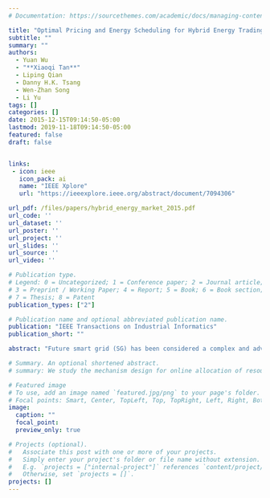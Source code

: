 ```yaml
---
# Documentation: https://sourcethemes.com/academic/docs/managing-content/

title: "Optimal Pricing and Energy Scheduling for Hybrid Energy Trading Market in Future Smart Grid"
subtitle: ""
summary: ""
authors:
  - Yuan Wu
  - "**Xiaoqi Tan**"
  - Liping Qian
  - Danny H.K. Tsang
  - Wen-Zhan Song
  - Li Yu
tags: []
categories: []
date: 2015-12-15T09:14:50-05:00
lastmod: 2019-11-18T09:14:50-05:00
featured: false
draft: false


links:
 - icon: ieee
   icon_pack: ai
   name: "IEEE Xplore"
   url: "https://ieeexplore.ieee.org/abstract/document/7094306"

url_pdf: /files/papers/hybrid_energy_market_2015.pdf
url_code: ''
url_dataset: ''
url_poster: ''
url_project: ''
url_slides: ''
url_source: ''
url_video: ''

# Publication type.
# Legend: 0 = Uncategorized; 1 = Conference paper; 2 = Journal article;
# 3 = Preprint / Working Paper; 4 = Report; 5 = Book; 6 = Book section;
# 7 = Thesis; 8 = Patent
publication_types: ["2"]

# Publication name and optional abbreviated publication name.
publication: "IEEE Transactions on Industrial Informatics"
publication_short: ""

abstract: "Future smart grid (SG) has been considered a complex and advanced power system, where energy consumers are connected not only to the traditional energy retailers (e.g., the utility companies), but also to some local energy networks for bidirectional energy trading opportunities. This paper aims to investigate a hybrid energy trading market that is comprised of an external utility company and a local trading market managed by a local trading center (LTC). The existence of local energy market provides new opportunities for the energy consumers and the distributed energy sellers to perform the local energy trading in a cooperative manner such that they all can benefit. This paper first quantifies the respective benefits of the energy consumers and the sellers from the local trading and then investigates how they can optimize their benefits by controlling their energy scheduling in response to the LTC's pricing. Two different types of the LTC are considered: 1) the nonprofit-oriented LTC, which solely aims at benefiting the energy consumers and the sellers; and 2) the profit-oriented LTC, which aims at maximizing its own profit while guaranteeing the required benefit for each consumer and seller. For each type of the LTC, the optimal trading problem is formulated and the associated algorithm is further proposed to efficiently find the LTC's optimal price, as well as the optimal energy scheduling for each consumer and seller. Numerical results are provided to validate the benefits of the hybrid energy trading market and the performance of the proposed algorithms."

# Summary. An optional shortened abstract.
# summary: We study the mechanism design for online allocation of resources. A single supplier who allocates capacity-limited resources (e.g., computing cycles, network bandwidth, energy, etc. ) to requests that arrive in a sequential and arbitrary manner.

# Featured image
# To use, add an image named `featured.jpg/png` to your page's folder.
# Focal points: Smart, Center, TopLeft, Top, TopRight, Left, Right, BottomLeft, Bottom, BottomRight.
image:
  caption: ""
  focal_point:
  preview_only: true

# Projects (optional).
#   Associate this post with one or more of your projects.
#   Simply enter your project's folder or file name without extension.
#   E.g. `projects = ["internal-project"]` references `content/project/deep-learning/index.md`.
#   Otherwise, set `projects = []`.
projects: []
---
```

